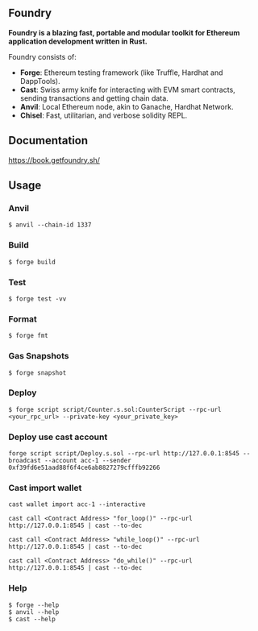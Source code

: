 ## Foundry

**Foundry is a blazing fast, portable and modular toolkit for Ethereum application development written in Rust.**

Foundry consists of:

-   **Forge**: Ethereum testing framework (like Truffle, Hardhat and DappTools).
-   **Cast**: Swiss army knife for interacting with EVM smart contracts, sending transactions and getting chain data.
-   **Anvil**: Local Ethereum node, akin to Ganache, Hardhat Network.
-   **Chisel**: Fast, utilitarian, and verbose solidity REPL.

## Documentation

https://book.getfoundry.sh/

## Usage

### Anvil 

```shell
$ anvil --chain-id 1337
```

### Build

```shell
$ forge build
```

### Test

```shell
$ forge test -vv
```

### Format

```shell
$ forge fmt
```

### Gas Snapshots

```shell
$ forge snapshot
```


### Deploy

```shell
$ forge script script/Counter.s.sol:CounterScript --rpc-url <your_rpc_url> --private-key <your_private_key>
```

### Deploy use cast account
```shell
forge script script/Deploy.s.sol --rpc-url http://127.0.0.1:8545 --broadcast --account acc-1 --sender 0xf39fd6e51aad88f6f4ce6ab8827279cfffb92266
```

### Cast import wallet

```shell
cast wallet import acc-1 --interactive
```

```shell
cast call <Contract Address> "for_loop()" --rpc-url http://127.0.0.1:8545 | cast --to-dec

cast call <Contract Address> "while_loop()" --rpc-url http://127.0.0.1:8545 | cast --to-dec

cast call <Contract Address> "do_while()" --rpc-url http://127.0.0.1:8545 | cast --to-dec
```

### Help

```shell
$ forge --help
$ anvil --help
$ cast --help
```
